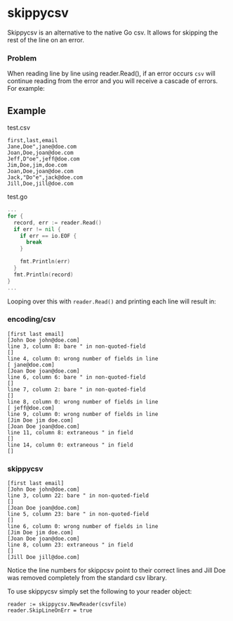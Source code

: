 # skippycsv

Skippycsv is an alternative to the native Go csv. It allows for skipping the rest of the line on an error.

### Problem

When reading line by line using reader.Read(), if an error occurs `csv` will continue reading from the error and you will receive a cascade of errors. For example:

## Example

test.csv


```
first,last,email
Jane,Doe",jane@doe.com
Joan,Doe,joan@doe.com
Jeff,D"oe",jeff@doe.com
Jim,Doe,jim,doe.com
Joan,Doe,joan@doe.com
Jack,"Do"e",jack@doe.com
Jill,Doe,jill@doe.com
```

test.go

```go
...
for {
  record, err := reader.Read()
  if err != nil {
    if err == io.EOF {
      break
    }

    fmt.Println(err)
  }
  fmt.Println(record)
}
...
```

Looping over this with `reader.Read()` and printing each line will result in:

### encoding/csv

```
[first last email]
[John Doe john@doe.com]
line 3, column 8: bare " in non-quoted-field
[]
line 4, column 0: wrong number of fields in line
[ jane@doe.com]
[Joan Doe joan@doe.com]
line 6, column 6: bare " in non-quoted-field
[]
line 7, column 2: bare " in non-quoted-field
[]
line 8, column 0: wrong number of fields in line
[ jeff@doe.com]
line 9, column 0: wrong number of fields in line
[Jim Doe jim doe.com]
[Joan Doe joan@doe.com]
line 11, column 8: extraneous " in field
[]
line 14, column 0: extraneous " in field
[]
```

### skippycsv

```
[first last email]
[John Doe john@doe.com]
line 3, column 22: bare " in non-quoted-field
[]
[Joan Doe joan@doe.com]
line 5, column 23: bare " in non-quoted-field
[]
line 6, column 0: wrong number of fields in line
[Jim Doe jim doe.com]
[Joan Doe joan@doe.com]
line 8, column 23: extraneous " in field
[]
[Jill Doe jill@doe.com]
```

Notice the line numbers for skippcsv point to their correct lines and Jill Doe was removed completely from the standard csv library.

To use skippycsv simply set the following to your reader object:

```
reader := skippycsv.NewReader(csvfile)
reader.SkipLineOnErr = true
```
